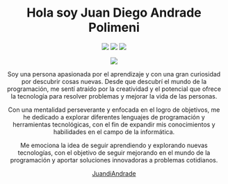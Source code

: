 <div align="center" width="50">

</div>

<div align="center">

  <h1 align="center">Hola soy Juan Diego Andrade Polimeni</h1>
<p align="center">
  <a href=""><img src="https://img.shields.io/badge/Portfolio-%2B-green?style=flat&logo=twitter&logoColor=white"/></a>
    <a href=""><img src="https://img.shields.io/badge/linkedin-%230177B5?style=flat&logo=linkedin&logoColor=white"/></a>
    <a href=""><img src="https://img.shields.io/badge/npm-js-brightgreen"/></a>
  </p>
   
  <img src=".gif"/>

Soy una persona apasionada por el aprendizaje y con una gran curiosidad por descubrir cosas nuevas. Desde que descubrí el mundo de la programación, me sentí atraído por la creatividad y el potencial que ofrece la tecnología para resolver problemas y mejorar la vida de las personas.

Con una mentalidad perseverante y enfocada en el logro de objetivos, me he dedicado a explorar diferentes lenguajes de programación y herramientas tecnológicas, con el fin de expandir mis conocimientos y habilidades en el campo de la informática.

Me emociona la idea de seguir aprendiendo y explorando nuevas tecnologías, con el objetivo de seguir mejorando en el mundo de la programación y aportar soluciones innovadoras a problemas cotidianos.


[JuandiAndrade](https://github.com/JuandiAndrade)
